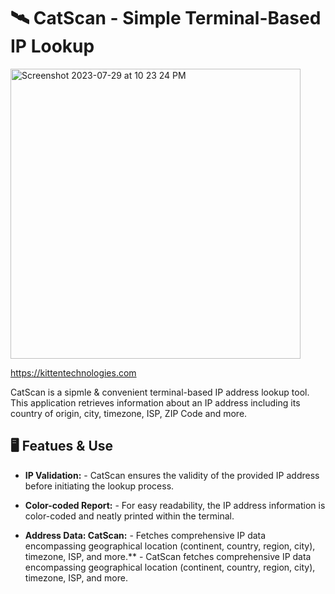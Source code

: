 # 🛰️ CatScan - Simple Terminal-Based IP Lookup

<img width="464" alt="Screenshot 2023-07-29 at 10 23 24 PM" src="https://github.com/mrcafune/CatScan/assets/101951803/6e07da4a-5519-4d4a-a19e-395e4606bb35">

https://kittentechnologies.com

CatScan is a sipmle & convenient terminal-based IP address lookup tool. This application retrieves information about an IP address including its country of origin, city, timezone, ISP, ZIP Code and more.

## 🖥️ Featues & Use

- **IP Validation:** - CatScan ensures the validity of the provided IP address before initiating the lookup process.

- **Color-coded Report:** - For easy readability, the IP address information is color-coded and neatly printed within the terminal.

- **Address Data: CatScan:** - Fetches comprehensive IP data encompassing geographical location (continent, country, region, city), timezone, ISP, and more.** - CatScan fetches comprehensive IP data encompassing geographical location (continent, country, region, city), timezone, ISP, and more.
